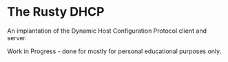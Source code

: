 # The Rusty DHCP

An implantation of the Dynamic Host Configuration Protocol client and server.

Work in Progress - done for mostly for personal educational purposes only.
